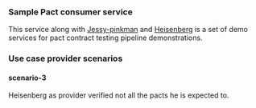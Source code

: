 ### Sample Pact consumer service

This service along with [Jessy-pinkman](https://github.com/artemptushkin/jesse-pinkman-pact-service) and [Heisenberg](https://github.com/artemptushkin/heisenberg-pact-service)
is a set of demo services for pact contract testing pipeline demonstrations.

### Use case provider scenarios

#### scenario-3

Heisenberg as provider verified not all the pacts he is expected to.